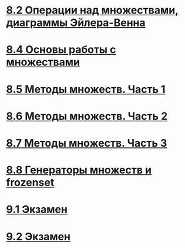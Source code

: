 # [8.2 Операции над множествами, диаграммы Эйлера-Венна](https://stepik.org/lesson/479457/step/14?unit=470432)

# [8.4 Основы работы с множествами](https://stepik.org/lesson/481525/step/6?unit=472630)

# [8.5 Методы множеств. Часть 1](https://stepik.org/lesson/445791/step/11?unit=436052)

# [8.6 Методы множеств. Часть 2](https://stepik.org/lesson/482377/step/13?unit=473680)

# [8.7 Методы множеств. Часть 3](https://stepik.org/lesson/483114/step/8?unit=474427)

# [8.8 Генераторы множеств и frozenset](https://stepik.org/lesson/445793/step/3?unit=436054)

# [9.1 Экзамен](https://stepik.org/lesson/479453/step/15?unit=470428)

# [9.2 Экзамен](https://stepik.org/lesson/445985/step/2?unit=470426)
